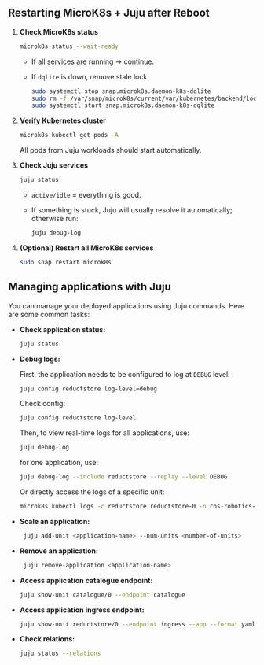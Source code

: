 ## Restarting MicroK8s + Juju after Reboot

1. **Check MicroK8s status**

   ```bash
   microk8s status --wait-ready
   ```

   * If all services are running → continue.
   * If `dqlite` is down, remove stale lock:

     ```bash
     sudo systemctl stop snap.microk8s.daemon-k8s-dqlite
     sudo rm -f /var/snap/microk8s/current/var/kubernetes/backend/lock
     sudo systemctl start snap.microk8s.daemon-k8s-dqlite
     ```

2. **Verify Kubernetes cluster**

   ```bash
   microk8s kubectl get pods -A
   ```

   All pods from Juju workloads should start automatically.

3. **Check Juju services**

   ```bash
   juju status
   ```

   * `active/idle` = everything is good.
   * If something is stuck, Juju will usually resolve it automatically; otherwise run:

     ```bash
     juju debug-log
     ```

4. **(Optional) Restart all MicroK8s services**

   ```bash
   sudo snap restart microk8s
   ```

## Managing applications with Juju

You can manage your deployed applications using Juju commands. Here are some common tasks:

- **Check application status:**

  ```bash
  juju status
  ```

- **Debug logs:**

   First, the application needs to be configured to log at `DEBUG` level:

   ```bash
   juju config reductstore log-level=debug
   ```

   Check config:

   ```bash
   juju config reductstore log-level
   ```

   Then, to view real-time logs for all applications, use:

   ```bash
   juju debug-log
   ```

   for one application, use:

   ```bash
   juju debug-log --include reductstore --replay --level DEBUG
   ```

   Or directly access the logs of a specific unit:

   ```bash
   microk8s kubectl logs -c reductstore reductstore-0 -n cos-robotics-model -f
   ```

- **Scale an application:**

  ```bash
   juju add-unit <application-name> --num-units <number-of-units>
   ```

- **Remove an application:**

   ```bash
    juju remove-application <application-name>
    ```

- **Access application catalogue endpoint:**

   ```bash
   juju show-unit catalogue/0 --endpoint catalogue
   ```

- **Access application ingress endpoint:**

   ```bash
   juju show-unit reductstore/0 --endpoint ingress --app --format yaml
   ```

- **Check relations:**

   ```bash
   juju status --relations
   ```
